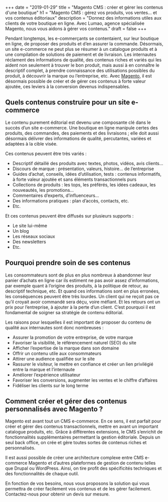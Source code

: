 +++
date = "2019-01-29"
title = "Magento CMS : créer et gérer les contenus d'une boutique"
h1 = "Magento CMS : gérez vos produits, vos ventes… et vos contenus éditoriaux"
description = "Donnez des informations utiles aux clients de votre boutique en ligne. Avec Lumao, agence spécialisée Magento, nous vous aidons à gérer vos contenus."
draft = false
+++


Pendant longtemps, les e-commerçants se contentaient, sur leur boutique en ligne, de proposer des produits et d’en assurer la commande. Désormais, un site e-commerce ne peut plus se résumer à un catalogue produits et à une compilation de solutions de paiement et de livraison. Les internautes réclament des informations de qualité, des contenus riches et variés qui les aident non seulement à trouver le bon produit, mais aussi à en connaître le descriptif complet, à prendre connaissance des utilisations possibles du produit, à découvrir la marque ou l’entreprise, etc. Avec [Magento](/ecommerce/cms/magento/), il est désormais possible de créer et de gérer ces contenus à forte valeur ajoutée, ces leviers à la conversion devenus indispensables.

## Quels contenus construire pour un site e-commerce

Le contenu purement éditorial est devenu une composante clé dans le succès d’un site e-commerce. Une boutique en ligne manipule certes des produits, des commandes, des paiements et des livraisons ; elle doit aussi désormais délivrer des informations de qualité, percutantes, variées et adaptées à la cible visée. 

Ces contenus peuvent être très variés :

-	Descriptif détaillé des produits avec textes, photos, vidéos, avis clients…
-	Discours de marque : présentation, valeurs, histoire… de l’entreprise
-	Guides d’achat, conseils, idées d’utilisation, tests : contenus informatifs, à forte valeur ajoutée et sans éléments transactionnels purs
-	Collections de produits : les tops, les préférés, les idées cadeaux, les nouveautés, les promotions…
-	Commentaires d’experts, d’influenceurs…
-	Des informations pratiques : plan d’accès, contacts, etc.
-	Etc.

Et ces contenus peuvent être diffusés sur plusieurs supports :

-	Le site lui-même
-	Un blog
-	Les réseaux sociaux
-	Des newsletters
-	Etc.

## Pourquoi prendre soin de ses contenus

Les consommateurs sont de plus en plus nombreux à abandonner leur panier d’achats en ligne car ils estiment ne pas avoir assez d’informations, par exemple quant à l’origine des produits, à la politique de retour, au descriptif technique, etc. Et quand ces informations sont en plus erronées, les conséquences peuvent être très lourdes. Un client qui ne reçoit pas ce qu’il croyait avoir commandé sera déçu, voire méfiant. Et les retours ont un prix pour l’entreprise, à ajouter à la perte d’un client. C’est pourquoi il est fondamental de soigner sa stratégie de contenu éditorial.

Les raisons pour lesquelles il est important de proposer du contenu de qualité aux internautes sont donc nombreuses :

-	Assurer la promotion de votre entreprise, de votre marque
-	Favoriser la visibilité, le référencement naturel (SEO) du site
-	Afficher l’expertise de la marque dans son domaine
-	Offrir un contenu utile aux consommateurs
-	Attirer une audience qualifiée sur le site
-	Rassurer le visiteur, le mettre en confiance et créer un lien privilégié entre la marque et l’internaute
-	Améliorer l’expérience utilisateur
-	Favoriser les conversions, augmenter les ventes et le chiffre d’affaires
-	Fidéliser les clients sur le long terme

## Comment créer et gérer des contenus personnalisés avec Magento ?

Magento est avant tout un CMS e-commerce. En ce sens, il est parfait pour créer et gérer des contenus transactionnels, mettre en avant un important catalogue produits, etc. Grâce à différentes extensions, le CMS s’enrichit de fonctionnalités supplémentaires permettant la gestion éditoriale. Depuis un seul back office, on crée et gère toutes sortes de contenus riches et personnalisés.

Il est aussi possible de créer une architecture complexe entre CMS e-commerce Magento et d’autres plateformes de gestion de contenu telles que Drupal ou WordPress. Ainsi, on tire profit des spécificités techniques et des fonctionnalités de chaque outil.

En fonction de vos besoins, nous vous proposons la solution qui vous permettra de créer facilement vos contenus et de les gérer facilement. Contactez-nous pour obtenir un devis sur mesure.